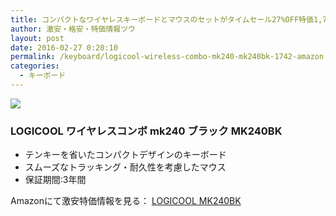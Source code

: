```yaml
---
title: コンパクトなワイヤレスキーボードとマウスのセットがタイムセール27%OFF特価1,742円！送料無料！
author: 激安・格安・特価情報ツウ
layout: post
date: 2016-02-27 0:20:10
permalink: /keyboard/logicool-wireless-combo-mk240-mk240bk-1742-amazon.html
categories:
  - キーボード
---
```

<div class="img-bg2 img_L">
  <a href="http://www.amazon.co.jp/gp/product/B00Q9RO8TM/ref=as_li_qf_sp_asin_il?ie=UTF8&camp=247&creative=1211&creativeASIN=B00Q9RO8TM&linkCode=as2&tag=tokkajohotsu-22"><img border="0" src="http://ws-fe.amazon-adsystem.com/widgets/q?_encoding=UTF8&ASIN=B00Q9RO8TM&Format=_SL250_&ID=AsinImage&MarketPlace=JP&ServiceVersion=20070822&WS=1&tag=tokkajohotsu-22" ></a><img src="http://ir-jp.amazon-adsystem.com/e/ir?t=tokkajohotsu-22&l=as2&o=9&a=B00Q9RO8TM" width="1" height="1" border="0" alt="" style="border:none !important; margin:0px !important;" />

</div>

### LOGICOOL ワイヤレスコンボ mk240 ブラック MK240BK
<!--more-->

* テンキーを省いたコンパクトデザインのキーボード
* スムーズなトラッキング・耐久性を考慮したマウス
* 保証期間:3年間

Amazonにて激安特価情報を見る： <a href="http://www.amazon.co.jp/gp/product/B00Q9RO8TM/ref=as_li_qf_sp_asin_il?ie=UTF8&camp=247&creative=1211&creativeASIN=B00Q9RO8TM&linkCode=as2&tag=tokkajohotsu-22" target="_blank"><span class="fs150p">LOGICOOL MK240BK</span></a>